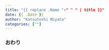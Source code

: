 ```yaml
---
title: "{{ replace .Name "-" " " | title }}"
date: {{ .Date }}
author: "Katsutoshi Miyata"
categories: [""]
---
```



### おわり
